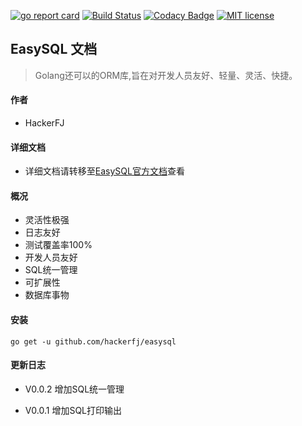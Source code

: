 [![go report card](https://goreportcard.com/badge/github.com/hackerfj/easysql "go report card")](https://goreportcard.com/report/github.com/hackerfj/easysql)
[![Build Status](https://www.travis-ci.org/hackerfj/easysql.svg?branch=master)](https://www.travis-ci.org/hackerfj/easysql)
[![Codacy Badge](https://api.codacy.com/project/badge/Grade/135a38e0c6d344c6ac7db0b11c864a68)](https://www.codacy.com/manual/hackerfj/easysql?utm_source=github.com&amp;utm_medium=referral&amp;utm_content=hackerfj/easysql&amp;utm_campaign=Badge_Grade)
[![MIT license](https://img.shields.io/badge/license-MIT-brightgreen.svg)](https://opensource.org/licenses/MIT)

## EasySQL 文档

> Golang还可以的ORM库,旨在对开发人员友好、轻量、灵活、快捷。

#### 作者

- HackerFJ

#### 详细文档

- 详细文档请转移至[EasySQL官方文档](http://easysql.hackerfj.com)查看

#### 概况

- 灵活性极强
- 日志友好
- 测试覆盖率100%
- 开发人员友好
- SQL统一管理
- 可扩展性
- 数据库事物

#### 安装

```shell
go get -u github.com/hackerfj/easysql
```

#### 更新日志

- V0.0.2 增加SQL统一管理

- V0.0.1 增加SQL打印输出

